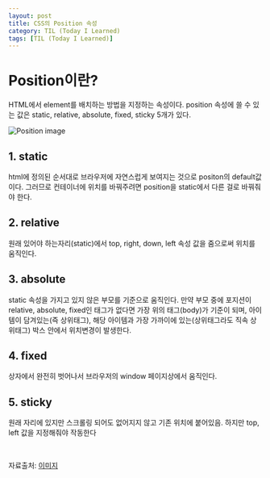 ```yaml
---
layout: post
title: CSS의 Position 속성
category: TIL (Today I Learned)
tags: [TIL (Today I Learned)]
---
```


# Position이란?
HTML에서 element를 배치하는 방법을 지정하는 속성이다. position 속성에 쓸 수 있는 값은 static, relative, absolute, fixed, sticky 5개가 있다.

![Position image](https://www.bapugraphics.com/multimediacoursetips/wp-content/uploads/2017/05/Explain-Absolute-Relative-Fixed-Positioning-Difference.jpg)

## 1. static
html에 정의된 순서대로 브라우저에 자연스럽게 보여지는 것으로 positon의 default값이다. 그러므로 컨테이너에 위치를 바꿔주려면 position을 static에서 다른 걸로 바꿔줘야 한다.

## 2. relative
원래 있어야 하는자리(static)에서 top, right, down, left 속성 값을 줌으로써 위치를 움직인다.

## 3. absolute
static 속성을 가지고 있지 않은 부모를 기준으로 움직인다. 만약 부모 중에 포지션이 relative, absolute, fixed인 태그가 없다면 가장 위의 태그(body)가 기준이 되며, 아이템이 담겨있는(즉 상위태그), 해당 아이템과 가장 가까이에 있는(상위태그라도 직속 상위태그) 박스 안에서 위치변경이 발생한다.

## 4. fixed
상자에서 완전히 벗어나서 브라우저의 window 페이지상에서 움직인다.


## 5. sticky 
원래 자리에 있지만 스크롤링 되어도 없어지지 않고 기존 위치에 붙어있음. 하지만 top, left 값을 지정해줘야 작동한다

<br>


자료출처: 
[이미지](https://www.bapugraphics.com/multimediacoursetips/explain-absolute-relative-fixed-positioning-difference/)